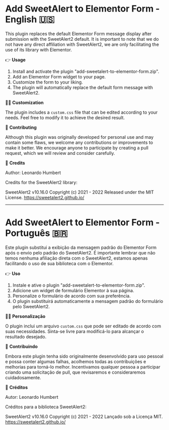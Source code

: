 # Add SweetAlert to Elementor Form - English 🇺🇸

This plugin replaces the default Elementor Form message display after submission with the SweetAlert2 default. It is important to note that we do not have any direct affiliation with SweetAlert2, we are only facilitating the use of its library with Elementor.

👉 **Usage**

1. Install and activate the plugin "add-sweetalert-to-elementor-form.zip".
2. Add an Elementor Form widget to your page.
3. Customize the form to your liking.
4. The plugin will automatically replace the default form message with SweetAlert2.

👨‍💻 **Customization**

The plugin includes a `custom.css` file that can be edited according to your needs. Feel free to modify it to achieve the desired result.

🙌 **Contributing**

Although this plugin was originally developed for personal use and may contain some flaws, we welcome any contributions or improvements to make it better. We encourage anyone to participate by creating a pull request, which we will review and consider carefully.

👏 **Credits**

Author: Leonardo Humbert

Credits for the SweetAlert2 library:

SweetAlert2 v10.16.0
Copyright (c) 2021 - 2022
Released under the MIT License.
https://sweetalert2.github.io/

---

# Add SweetAlert to Elementor Form - Português 🇧🇷

Este plugin substitui a exibição da mensagem padrão do Elementor Form após o envio pelo padrão do SweetAlert2. É importante lembrar que não temos nenhuma afiliação direta com o SweetAlert2, estamos apenas facilitando o uso de sua biblioteca com o Elementor.

👉 **Uso**

1. Instale e ative o plugin "add-sweetalert-to-elementor-form.zip".
2. Adicione um widget de formulário Elementor à sua página.
3. Personalize o formulário de acordo com sua preferência.
4. O plugin substituirá automaticamente a mensagem padrão do formulário pelo SweetAlert2.

👨‍💻 **Personalização**

O plugin inclui um arquivo `custom.css` que pode ser editado de acordo com suas necessidades. Sinta-se livre para modificá-lo para alcançar o resultado desejado.

🙌 **Contribuindo**

Embora este plugin tenha sido originalmente desenvolvido para uso pessoal e possa conter algumas falhas, acolhemos todas as contribuições e melhorias para torná-lo melhor. Incentivamos qualquer pessoa a participar criando uma solicitação de pull, que revisaremos e consideraremos cuidadosamente.

👏 **Créditos**

Autor: Leonardo Humbert

Créditos para a biblioteca SweetAlert2:

SweetAlert2 v10.16.0
Copyright (c) 2021 - 2022
Lançado sob a Licença MIT.
https://sweetalert2.github.io/
